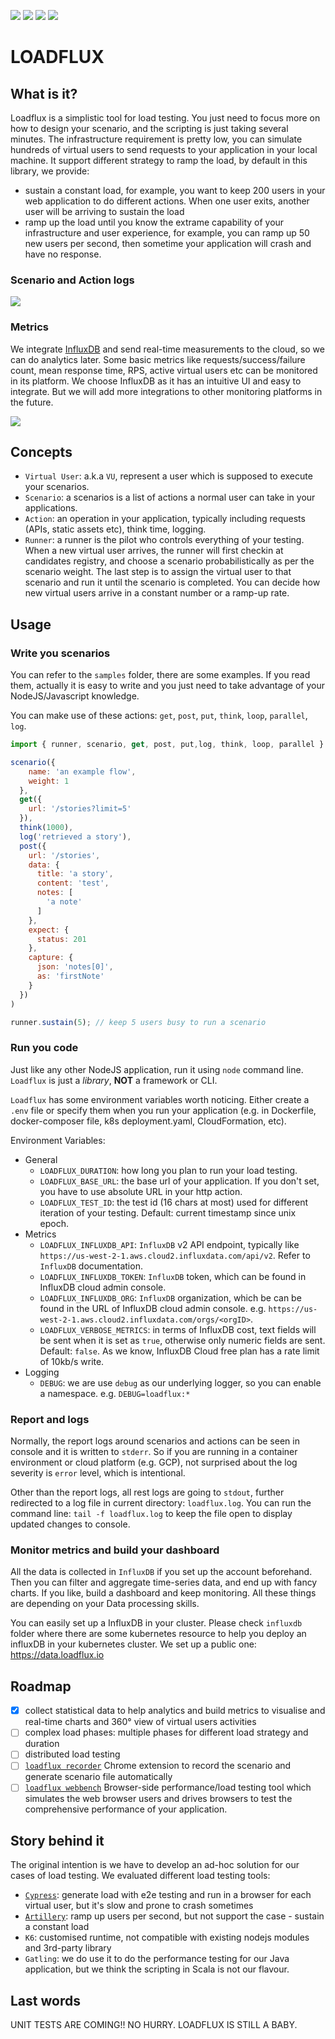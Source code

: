![](https://img.shields.io/npm/v/loadflux?color=green&style=flat-square)
![](https://img.shields.io/github/package-json/v/loadflux/loadflux?color=blue&style=flat-square)
![](https://img.shields.io/github/license/loadflux/loadflux?color=orange&style=flat-square)
![](https://github.com/loadflux/loadflux/workflows/build/badge.svg)

# LOADFLUX

## What is it?

Loadflux is a simplistic tool for load testing.
You just need to focus more on how to design your scenario, and the scripting is just taking several minutes.
The infrastructure requirement is pretty low, you can simulate hundreds of virtual users to send requests to your application in your local machine.
It support different strategy to ramp the load, by default in this library, we provide:

- sustain a constant load, for example, you want to keep 200 users in your web application to do different actions. 
When one user exits, another user will be arriving to sustain the load
- ramp up the load until you know the extrame capability of your infrastructure and user experience, for example, 
you can ramp up 50 new users per second, then sometime your application will crash and have no response.

### Scenario and Action logs 

![](https://i.imgur.com/RLcFPJh.gif)

### Metrics

We integrate [InfluxDB](https://www.influxdata.com/) and send real-time measurements to the cloud, so we can do analytics later. 
Some basic metrics like requests/success/failure count, mean response time, RPS, active virtual users etc can be monitored in its platform.
We choose InfluxDB as it has an intuitive UI and easy to integrate. But we will add more integrations to other monitoring platforms in the future.

![](https://i.imgur.com/gqWg5Xz.gif)

## Concepts

- `Virtual User`: a.k.a `VU`, represent a user which is supposed to execute your scenarios.
- `Scenario`: a scenarios is a list of actions a normal user can take in your applications.
- `Action`: an operation in your application, typically including requests (APIs, static assets etc), think time, logging.
- `Runner`: a runner is the pilot who controls everything of your testing. When a new virtual user arrives, 
the runner will first checkin at candidates registry, and choose a scenario probabilistically as per the scenario weight. The last step is to assign 
the virtual user to that scenario and run it until the scenario is completed. You can decide how new virtual users arrive in a constant number or a ramp-up rate.

## Usage

### Write you scenarios

You can refer to the `samples` folder, there are some examples. If you read them, actually it is easy to write and you just need to take advantage of 
your NodeJS/Javascript knowledge.

You can make use of these actions: `get`, `post`, `put`, `think`, `loop`, `parallel`, `log`.

```js
import { runner, scenario, get, post, put,log, think, loop, parallel } from 'loadflux';

scenario({
    name: 'an example flow',
    weight: 1
  },
  get({
    url: '/stories?limit=5'
  }),
  think(1000),
  log('retrieved a story'),
  post({
    url: '/stories',
    data: {
      title: 'a story',
      content: 'test',
      notes: [
        'a note'
      ]
    },
    expect: {
      status: 201
    },
    capture: {
      json: 'notes[0]',
      as: 'firstNote'
    }
  })
)

runner.sustain(5); // keep 5 users busy to run a scenario
```

### Run you code

Just like any other NodeJS application, run it using `node` command line. `Loadflux` is just a _library_, **NOT** a framework or CLI.

`Loadflux` has some environment variables worth noticing. Either create a `.env` file or specify them when you run your application 
(e.g. in Dockerfile, docker-composer file, k8s deployment.yaml, CloudFormation, etc).

Environment Variables:
- General
    - `LOADFLUX_DURATION`: how long you plan to run your load testing.
    - `LOADFLUX_BASE_URL`: the base url of your application. If you don't set, you have to use absolute URL in your http action.
    - `LOADFLUX_TEST_ID`: the test id (16 chars at most) used for different iteration of your testing. Default: current timestamp since unix epoch.
- Metrics
    - `LOADFLUX_INFLUXDB_API`: `InfluxDB` v2 API endpoint, typically like `https://us-west-2-1.aws.cloud2.influxdata.com/api/v2`. Refer to `InfluxDB` documentation.
    - `LOADFLUX_INFLUXDB_TOKEN`: `InfluxDB` token, which can be found in InfluxDB cloud admin console.
    - `LOADFLUX_INFLUXDB_ORG`: `InfluxDB` organization, which be can be found in the URL of InfluxDB cloud admin console. e.g. `https://us-west-2-1.aws.cloud2.influxdata.com/orgs/<orgID>`.
    - `LOADFLUX_VERBOSE_METRICS`: in terms of InfluxDB cost, text fields will be sent when it is set as `true`, otherwise only numeric fields are sent. Default: `false`.
    As we know, InfluxDB Cloud free plan has a rate limit of 10kb/s write.
- Logging
    - `DEBUG`: we are use `debug` as our underlying logger, so you can enable a namespace. e.g. `DEBUG=loadflux:*`

### Report and logs

Normally, the report logs around scenarios and actions can be seen in console and it is written to `stderr`. 
So if you are running in a container environment or cloud platform (e.g. GCP), not surprised about the log severity is `error` level, which is intentional.

Other than the report logs, all rest logs are going to `stdout`, further redirected to a log file in current directory: `loadflux.log`.
You can run the command line: `tail -f loadflux.log` to keep the file open to display updated changes to console.

### Monitor metrics and build your dashboard

All the data is collected in `InfluxDB` if you set up the account beforehand. Then you can filter and aggregate time-series data, and end up with fancy charts.
If you like, build a dashboard and keep monitoring. All these things are depending on your Data processing skills.

You can easily set up a InfluxDB in your cluster. Please check `influxdb` folder where there are some kubernetes resource to help you deploy an influxDB in your kubernetes cluster.
We set up a public one: https://data.loadflux.io

## Roadmap

- [x] collect statistical data to help analytics and build metrics to visualise and real-time charts and 360° view of virtual users activities
- [ ] complex load phases: multiple phases for different load strategy and duration
- [ ] distributed load testing
- [ ] [`loadflux recorder`](https://github.com/loadflux/loadflux-recorder) Chrome extension to record the scenario and generate scenario file automatically 
- [ ] [`loadflux webbench`](https://github.com/loadflux/loadflux-webbench) Browser-side performance/load testing tool which simulates the web browser users 
and drives browsers to test the comprehensive performance of your application.

## Story behind it

The original intention is we have to develop an ad-hoc solution for our cases of load testing. We evaluated different load 
testing tools: 
- [`Cypress`](https://github.com/StuffNZ/stuff-composer-load-test): generate load with e2e testing and run in a browser for each virtual user, but it's slow and prone to crash sometimes
- [`Artillery`](https://github.com/StuffNZ/stuff-composer-load-test-artillery): ramp up users per second, but not support the case - sustain a constant load
- `K6`: customised runtime, not compatible with existing nodejs modules and 3rd-party library
- `Gatling`: we do use it to do the performance testing for our Java application, but we think the scripting in Scala is not our flavour.

## Last words

UNIT TESTS ARE COMING!! NO HURRY. LOADFLUX IS STILL A BABY.

